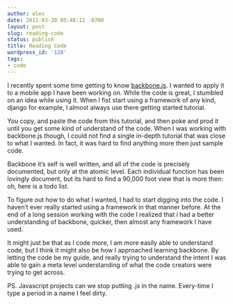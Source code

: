 ```yaml
---
author: alex
date: 2011-03-30 05:48:12 -0700
layout: post
slug: reading-code
status: publish
title: Reading Code
wordpress_id: '128'
tags:
- code
---
```


I recently spent some time getting to know
[backbone.js](http://documentcloud.github.com/backbone/). I wanted to
apply it to a mobile app I have been working on. While the code is
great, I stumbled on an idea while using it. When I fist start using a
framework of any kind, django for example, I almost always use there
getting started tutorial.

You copy, and paste the code from this tutorial, and then poke and prod
it until you get some kind of understand of the code. When I was working
with backbone.js though, I could not find a single in-depth tutorial
that was close to what I wanted. In fact, it was hard to find anything
more then just sample code.

Backbone it’s self is well written, and all of the code is precisely
documented, but only at the atomic level. Each individual function has
been lovingly document, but its hard to find a 90,000 foot view that is
more then: oh, here is a todo list.

To figure out how to do what I wanted, I had to start digging into the
code. I haven’t ever really started using a framework in that manner
before. At the end of a long session working with the code I realized
that i had a better understanding of backbone, quicker, then almost any
framework I have used.

It might just be that as I code more, I am more easily able to
understand code, but I think it might also be how I approached learning
backbone. By letting the code be my guide, and really trying to
understand the intent I was able to gain a meta level understanding of
what the code creators were trying to get across.

PS. Javascript projects can we stop putting .js in the name. Every-time
I type a period in a name I feel dirty.

